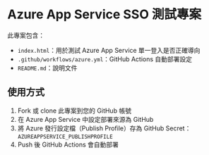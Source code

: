 # Azure App Service SSO 測試專案

此專案包含：

- `index.html`：用於測試 Azure App Service 單一登入是否正確導向
- `.github/workflows/azure.yml`：GitHub Actions 自動部署設定
- `README.md`：說明文件

## 使用方式

1. Fork 或 clone 此專案到您的 GitHub 帳號
2. 在 Azure App Service 中設定部署來源為 GitHub
3. 將 Azure 發行設定檔（Publish Profile）存為 GitHub Secret：`AZUREAPPSERVICE_PUBLISHPROFILE`
4. Push 後 GitHub Actions 會自動部署

